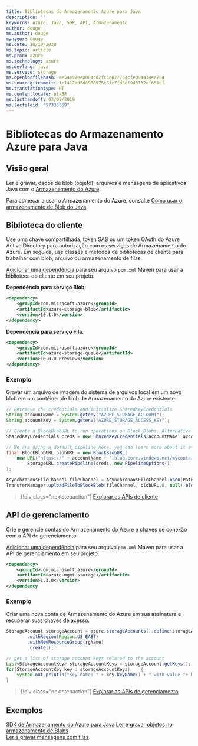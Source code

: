 ```yaml
---
title: Bibliotecas do Armazenamento Azure para Java
description: ''
keywords: Azure, Java, SDK, API, Armazenamento
author: douge
ms.author: douge
manager: douge
ms.date: 10/19/2018
ms.topic: article
ms.prod: azure
ms.technology: azure
ms.devlang: java
ms.service: storage
ms.openlocfilehash: ee54e92ee0084cd2fc5e827764cfe094434ea784
ms.sourcegitcommit: 1c1412ad5d8960975c3fc7fd3d1948152ef651ef
ms.translationtype: HT
ms.contentlocale: pt-BR
ms.lasthandoff: 03/05/2019
ms.locfileid: "57335369"
---
```

# <a name="azure-storage-libraries-for-java"></a>Bibliotecas do Armazenamento Azure para Java

## <a name="overview"></a>Visão geral

Ler e gravar, dados de blob (objeto), arquivos e mensagens de aplicativos Java com o [Armazenamento do Azure](/azure/storage/storage-introduction).

Para começar a usar o Armazenamento do Azure, consulte [Como usar o armazenamento de Blob do Java](/azure/storage/blobs/storage-quickstart-blobs-java-v10).

## <a name="client-library"></a>Biblioteca do cliente

Use uma chave compartilhada, token SAS ou um token OAuth do Azure Active Directory para autorização com os serviços de Armazenamento do Azure. Em seguida, use classes e métodos de bibliotecas de cliente para trabalhar com blob, arquivo ou armazenamento de filas. 

[Adicionar uma dependência](https://maven.apache.org/guides/getting-started/index.html#How_do_I_use_external_dependencies) para seu arquivo `pom.xml` Maven para usar a biblioteca do cliente em seu projeto.   

**Dependência para serviço Blob**:
```XML
<dependency>
    <groupId>com.microsoft.azure</groupId>
    <artifactId>azure-storage-blob</artifactId>
    <version>10.1.0</version>
</dependency>
```

**Dependência para serviço Fila**:
```XML
<dependency>
    <groupId>com.microsoft.azure</groupId>
    <artifactId>azure-storage-queue</artifactId>
    <version>10.0.0-Preview</version>
</dependency>
```


### <a name="example"></a>Exemplo

Gravar um arquivo de imagem do sistema de arquivos local em um novo blob em um contêiner de blob de Armazenamento do Azure existente.


```java
// Retrieve the credentials and initialize SharedKeyCredentials
String accountName = System.getenv("AZURE_STORAGE_ACCOUNT");
String accountKey = System.getenv("AZURE_STORAGE_ACCESS_KEY");

// Create a BlockBlobURL to run operations on Block Blobs. Alternatively create a ServiceURL, or ContainerURL for operations on Blob service, and Blob containers
SharedKeyCredentials creds = new SharedKeyCredentials(accountName, accountKey);

// We are using a default pipeline here, you can learn more about it at https://github.com/Azure/azure-storage-java/wiki/Azure-Storage-Java-V10-Overview
final BlockBlobURL blobURL = new BlockBlobURL(
    new URL("https://" + accountName + ".blob.core.windows.net/mycontainer/myimage.jpg"), 
        StorageURL.createPipeline(creds, new PipelineOptions())
);

AsynchronousFileChannel fileChannel = AsynchronousFileChannel.open(Paths.get("myimage.jpg"));
TransferManager.uploadFileToBlockBlob(fileChannel, blobURL,0, null).blockingGet();
```

> [!div class="nextstepaction"]
> [Explorar as APIs de cliente](/java/api/overview/azure/storage/client)

## <a name="management-api"></a>API de gerenciamento

Crie e gerencie contas do Armazenamento do Azure e chaves de conexão com a API de gerenciamento.

[Adicionar uma dependência](https://maven.apache.org/guides/getting-started/index.html#How_do_I_use_external_dependencies) para seu arquivo `pom.xml` Maven para usar a API de gerenciamento em seu projeto.  

```XML
<dependency>
    <groupId>com.microsoft.azure</groupId>
    <artifactId>azure-mgmt-storage</artifactId>
    <version>1.3.0</version>
</dependency
```   

### <a name="example"></a>Exemplo

Criar uma nova conta de Armazenamento do Azure em sua assinatura e recuperar suas chaves de acesso.

```java
StorageAccount storageAccount = azure.storageAccounts().define(storageAccountName)
        .withRegion(Region.US_EAST)
        .withNewResourceGroup(rgName)
        .create();

// get a list of storage account keys related to the account
List<StorageAccountKey> storageAccountKeys = storageAccount.getKeys();
for(StorageAccountKey key : storageAccountKeys)    {
    System.out.println("Key name: " + key.keyName() + " with value "+ key.value());
}
```

> [!div class="nextstepaction"]
> [Explorar as APIs de gerenciamento](/java/api/overview/azure/storage/management)


## <a name="samples"></a>Exemplos

[SDK de Armazenamento do Azure para Java](https://github.com/azure/azure-storage-java)
[Ler e gravar objetos no armazenamento de Blobs](https://github.com/Azure-Samples/storage-blobs-java-v10-quickstart)   
[Ler e gravar mensagens com filas](https://github.com/Azure-Samples/storage-queue-java-getting-started)   
